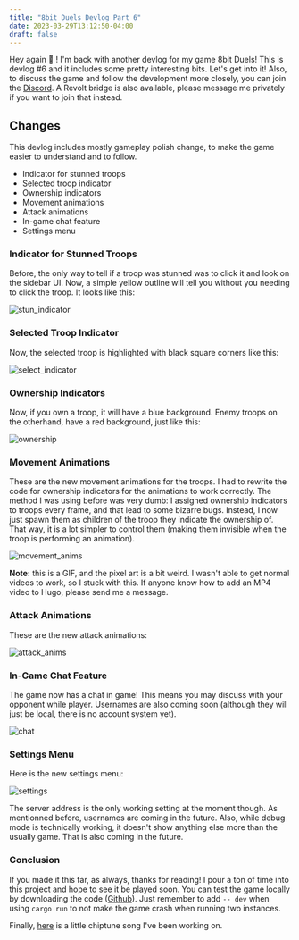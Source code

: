 ```yaml
---
title: "8bit Duels Devlog Part 6"
date: 2023-03-29T13:12:50-04:00
draft: false
---
```


Hey again 👋 ! I'm back with another devlog for my game 8bit Duels!
This is devlog #6 and it includes some pretty interesting bits. Let's get into it!
Also, to discuss the game and follow the development more closely, you can join the [Discord](https://discord.com/invite/NbBcF4bGU5). 
A Revolt bridge is also available, please message me privately if you want to join that instead.

## Changes 
This devlog includes mostly gameplay polish change, to make the game easier to understand and to follow.
* Indicator for stunned troops
* Selected troop indicator
* Ownership indicators
* Movement animations
* Attack animations
* In-game chat feature
* Settings menu


### Indicator for Stunned Troops

Before, the only way to tell if a troop was stunned was to click it and look on the sidebar UI.
Now, a simple yellow outline will tell you without you needing to click the troop.
It looks like this:

![stun_indicator](/static/stun_indicator.png)

### Selected Troop Indicator

Now, the selected troop is highlighted with black square corners like this:

![select_indicator](/static/select_indicator.png)

### Ownership Indicators

Now, if you own a troop, it will have a blue background. 
Enemy troops on the otherhand, have a red background, just like this:

![ownership](/static/ownership_indicators.png)

### Movement Animations

These are the new movement animations for the troops. 
I had to rewrite the code for ownership indicators for the animations to work correctly.
The method I was using before was very dumb: I assigned ownership indicators to troops every frame, and that lead to some bizarre bugs. 
Instead, I now just spawn them as children of the troop they indicate the ownership of.
That way, it is a lot simpler to control them (making them invisible when the troop is performing an animation).

![movement_anims](/static/movement_animations.gif)

**Note:** this is a GIF, and the pixel art is a bit weird. I wasn't able to get normal videos to work,
so I stuck with this. If anyone know how to add an MP4 video to Hugo, please send me a message.

### Attack Animations

These are the new attack animations: 

![attack_anims](/static/attack_animations.gif)

### In-Game Chat Feature

The game now has a chat in game! This means you may discuss with your opponent while player.
Usernames are also coming soon (although they will just be local, there is no account system yet).

![chat](/static/chat.png)

### Settings Menu 

Here is the new settings menu: 

![settings](/static/settings_menu.png)

The server address is the only working setting at the moment though.
As mentionned before, usernames are coming in the future.
Also, while debug mode is technically working, it doesn't show anything else more than the usually game. 
That is also coming in the future.

### Conclusion

If you made it this far, as always, thanks for reading!
I pour a ton of time into this project and hope to see it be played soon.
You can test the game locally by downloading the code ([Github](https://github.com/ThousandthStar/8bit-duels)). Just remember to add `-- dev` when using `cargo run` to not make the game crash when running two instances.

Finally, [here](https://drive.google.com/file/d/1lnzNvxDk5PSc_qFp1iYzUJ3Ekx4i0ESM/view?usp=share_link) is a little chiptune song I've been working on.
